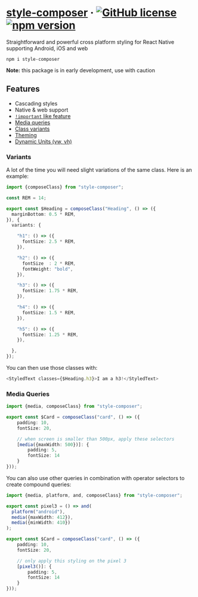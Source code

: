 # [style-composer](https://github.com/Censkh/style-composer/) &middot; [![GitHub license](https://img.shields.io/badge/license-MIT-blue.svg)](https://github.com/Censkh/style-composer/blob/master/LICENSE) [![npm version](https://img.shields.io/npm/v/style-composer.svg?style=flat)](https://www.npmjs.com/package/style-composer)

Straightforward and powerful cross platform styling for React Native supporting Android, iOS and web

``` npm i style-composer ```

**Note:** this package is in early development, use with caution

## Features

- Cascading styles
- Native & web support
- [`!important` like feature](#important-values)
- [Media queries](#media-queries)
- [Class variants](#variants)
- [Theming](#theming)
- [Dynamic Units (vw, vh)](#dynamic-units)

### Variants

A lot of the time you will need slight variations of the same class. Here is an example:

```typescript jsx
import {composeClass} from "style-composer";

const REM = 14;

export const $Heading = composeClass("Heading", () => ({
  marginBottom: 0.5 * REM,
}), {
  variants: {

    "h1": () => ({
      fontSize: 2.5 * REM,
    }),

    "h2": () => ({
      fontSize  : 2 * REM,
      fontWeight: "bold",
    }),

    "h3": () => ({
      fontSize: 1.75 * REM,
    }),

    "h4": () => ({
      fontSize: 1.5 * REM,
    }),

    "h5": () => ({
      fontSize: 1.25 * REM,
    }),

  },
});
```

You can then use those classes with:

```typescript jsx
<StyledText classes={$Heading.h3}>I am a h3!</StyledText>
```

### Media Queries

```typescript jsx
import {media, composeClass} from "style-composer";

export const $Card = composeClass("card", () => ({
    padding: 10,
    fontSize: 20,

    // when screen is smaller than 500px, apply these selectors
    [media({maxWidth: 500})]: {
        padding: 5,
        fontSize: 14
    }
}));
```

You can also use other queries in combination with operator selectors to create compound queries:

```typescript jsx
import {media, platform, and, composeClass} from "style-composer";

export const pixel3 = () => and(
  platform("android"),
  media({maxWidth: 412}),
  media({minWidth: 410})
);

export const $Card = composeClass("card", () => ({
    padding: 10,
    fontSize: 20,

    // only apply this styling on the pixel 3
    [pixel3()]: {
        padding: 5,
        fontSize: 14
    }
}));
```

<!--
### Fonts

[Example font](./example/assets/fonts/raleway/index.ts)

You can dynamically load fonts in your app. First create your font family object:

```typescript jsx
import {createFontFamily} from "style-composer";

const raleway = createFontFamily("raleway", {
  bold            : require("./Raleway-Bold.ttf"),
  boldItalic      : require("./Raleway-BoldItalic.ttf"),
  regular         : require("./Raleway-Regular.ttf"),
  regularItalic   : require("./Raleway-Italic.ttf"),
});

export default raleway;
```

Then use it in your styles:

```typescript jsx
export const $AppContainer = composeClass("app-container", () => ({
    fontFamily: raleway(),
}));
```

This also supports cascading that font family child elements further in the tree.

Fonts created using this method can now interact with the `fontWeight` style as well to dynamically load different weights of your font:

```typescript jsx
const $Bold = composeClass("bold", () => ({
    fontWeight: "700",
    // fontWeight: "bold"
}));

<StyledView classes={[$Bold]}>
    <StyledText>I am going to be brave and bold!</StyledText>
</StyledView>
```

-->

